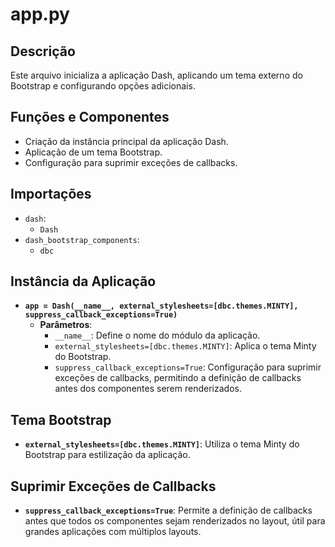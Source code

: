 # app.py

## Descrição
Este arquivo inicializa a aplicação Dash, aplicando um tema externo do Bootstrap e configurando opções adicionais.

## Funções e Componentes
- Criação da instância principal da aplicação Dash.
- Aplicação de um tema Bootstrap.
- Configuração para suprimir exceções de callbacks.

## Importações
- `dash`: 
  - `Dash`
- `dash_bootstrap_components`: 
  - `dbc`

## Instância da Aplicação
- **`app = Dash(__name__, external_stylesheets=[dbc.themes.MINTY], suppress_callback_exceptions=True)`**
  - **Parâmetros**:
    - `__name__`: Define o nome do módulo da aplicação.
    - `external_stylesheets=[dbc.themes.MINTY]`: Aplica o tema Minty do Bootstrap.
    - `suppress_callback_exceptions=True`: Configuração para suprimir exceções de callbacks, permitindo a definição de callbacks antes dos componentes serem renderizados.

## Tema Bootstrap
- **`external_stylesheets=[dbc.themes.MINTY]`**: Utiliza o tema Minty do Bootstrap para estilização da aplicação.

## Suprimir Exceções de Callbacks
- **`suppress_callback_exceptions=True`**: Permite a definição de callbacks antes que todos os componentes sejam renderizados no layout, útil para grandes aplicações com múltiplos layouts.
